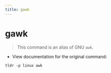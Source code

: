 ```yaml
---
title: gawk
---
```

# gawk

> This command is an alias of GNU `awk`.

- View documentation for the original command:

`tldr -p linux awk`
